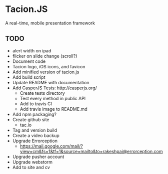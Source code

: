 Tacion.JS
=========
A real-time, mobile presentation framework

TODO
----
- alert width on ipad
- flicker on slide change (scroll?)
- Document code
- Tacion logo, iOS icons, and favicon
- Add minified version of tacion.js
- Add build script
- Update README with documentation
- Add CasperJS Tests: http://casperjs.org/
  - Create tests directory
  - Test every method in public API
  - Add to travis CI
  - Add travis image to README.md
- Add npm packaging?
- Create github site
  - tac.io
- Tag and version build
- Create a video backup
- Upgrade Errorception
  - https://mail.google.com/mail/?view=cm&fs=1&tf=1&source=mailto&to=rakeshpai@errorception.com
- Upgrade pusher account
- Upgrade webstorm
- Add to site and cv